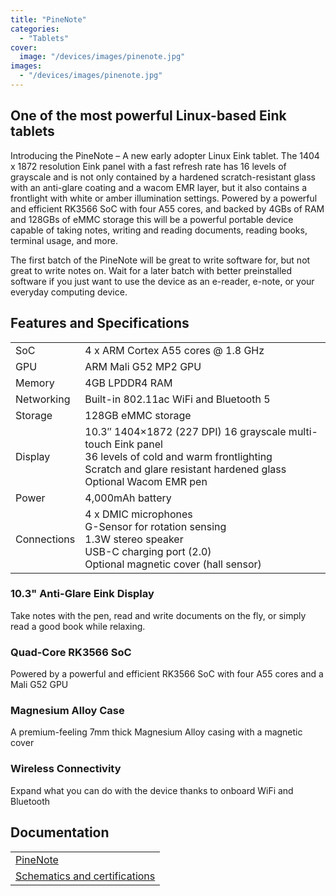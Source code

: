 ```yaml
---
title: "PineNote"
categories: 
  - "Tablets"
cover: 
  image: "/devices/images/pinenote.jpg"
images:
  - "/devices/images/pinenote.jpg"
---
```


## One of the most powerful Linux-based Eink tablets

Introducing the PineNote – A new early adopter Linux Eink tablet. The 1404 x 1872 resolution Eink panel with a fast refresh rate has 16 levels of grayscale and is not only contained by a hardened scratch-resistant glass with an anti-glare coating and a wacom EMR layer, but it also contains a frontlight with white or amber illumination settings. Powered by a powerful and efficient RK3566 SoC with four A55 cores, and backed by 4GBs of RAM and 128GBs of eMMC storage this will be a powerful portable device capable of taking notes, writing and reading documents, reading books, terminal usage, and more.

The first batch of the PineNote will be great to write software for, but not great to write notes on. Wait for a later batch with better preinstalled software if you just want to use the device as an e-reader, e-note, or your everyday computing device.

## Features and Specifications

|     |     |
| --- | --- |
| SoC | 4 x ARM Cortex A55 cores @ 1.8 GHz |
| GPU | ARM Mali G52 MP2 GPU |
| Memory | 4GB LPDDR4 RAM |
| Networking | Built-in 802.11ac WiFi and Bluetooth 5 |
| Storage | 128GB eMMC storage |
| Display | 10.3″ 1404×1872 (227 DPI) 16 grayscale multi-touch Eink panel <br> 36 levels of cold and warm frontlighting <br> Scratch and glare resistant hardened glass <br> Optional Wacom EMR pen |
| Power | 4,000mAh battery |
| Connections | 4 x DMIC microphones <br> G-Sensor for rotation sensing <br> 1.3W stereo speaker<br> USB-C charging port (2.0) <br> Optional magnetic cover (hall sensor) |

### 10.3" Anti-Glare Eink Display

Take notes with the pen, read and write documents on the fly, or simply read a good book while relaxing.

### Quad-Core RK3566 SoC

Powered by a powerful and efficient RK3566 SoC with four A55 cores and a Mali G52 GPU

### Magnesium Alloy Case

A premium-feeling 7mm thick Magnesium Alloy casing with a magnetic cover

### Wireless Connectivity

Expand what you can do with the device thanks to onboard WiFi and Bluetooth

## Documentation

|     |
| --- |
| [PineNote](/documentation/PineNote/) |
| [Schematics and certifications](/documentation/PineNote/Further_information/Schematics_and_certifications/) |
